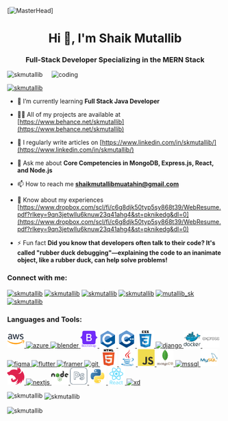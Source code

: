 [![MasterHead](https://www.dropbox.com/scl/fi/h0ifetwyanbetnea0oxj3/gitupbanner.gif?rlkey=sp3r5yzcsq7py4smlnb8bzyy3&st=k5mz6awi&dl=0)]
<h1 align="center">Hi 👋, I'm Shaik Mutallib</h1>
<h3 align="center">Full-Stack Developer Specializing in the MERN Stack</h3>
<img align="right" alt="coding" width="400" src ="https://media3.giphy.com/media/v1.Y2lkPTc5MGI3NjExcTlpOWpsemZvdjVocW45aDlobTJzN3lkeW03YzV1aWJ6N2cxMWgzcSZlcD12MV9pbnRlcm5hbF9naWZfYnlfaWQmY3Q9cw/M9gbBd9nbDrOTu1Mqx/giphy.webp">

<p align="left"> <img src="https://komarev.com/ghpvc/?username=skmutallib&label=Profile%20views&color=0e75b6&style=flat" alt="skmutallib" /> </p>

<p align="left"> <a href="https://twitter.com/skmutallib" target="blank"><img src="https://img.shields.io/twitter/follow/skmutallib?logo=twitter&style=for-the-badge" alt="skmutallib" /></a> </p>

- 🌱 I’m currently learning **Full Stack Java Developer**

- 👨‍💻 All of my projects are available at [https://www.behance.net/skmutallib](https://www.behance.net/skmutallib)

- 📝 I regularly write articles on [https://www.linkedin.com/in/skmutallib/](https://www.linkedin.com/in/skmutallib/)

- 💬 Ask me about **Core Competencies in MongoDB, Express.js, React, and Node.js**

- 📫 How to reach me **shaikmutallibmuatahin@gmail.com**

- 📄 Know about my experiences [https://www.dropbox.com/scl/fi/c6g8djk50typ5sy868t39/WebResume.pdf?rlkey=9qn3jetwllu6knuw23q41ahg4&st=pknikedg&dl=0](https://www.dropbox.com/scl/fi/c6g8djk50typ5sy868t39/WebResume.pdf?rlkey=9qn3jetwllu6knuw23q41ahg4&st=pknikedg&dl=0)

- ⚡ Fun fact **Did you know that developers often talk to their code? It's called "rubber duck debugging"—explaining the code to an inanimate object, like a rubber duck, can help solve problems!**

<h3 align="left">Connect with me:</h3>
<p align="left">
<a href="https://twitter.com/skmutallib" target="blank"><img align="center" src="https://raw.githubusercontent.com/rahuldkjain/github-profile-readme-generator/master/src/images/icons/Social/twitter.svg" alt="skmutallib" height="30" width="40" /></a>
<a href="https://linkedin.com/in/skmutallib" target="blank"><img align="center" src="https://raw.githubusercontent.com/rahuldkjain/github-profile-readme-generator/master/src/images/icons/Social/linked-in-alt.svg" alt="skmutallib" height="30" width="40" /></a>
<a href="https://instagram.com/skmutallib" target="blank"><img align="center" src="https://raw.githubusercontent.com/rahuldkjain/github-profile-readme-generator/master/src/images/icons/Social/instagram.svg" alt="skmutallib" height="30" width="40" /></a>
<a href="https://www.behance.net/skmutallib" target="blank"><img align="center" src="https://raw.githubusercontent.com/rahuldkjain/github-profile-readme-generator/master/src/images/icons/Social/behance.svg" alt="skmutallib" height="30" width="40" /></a>
<a href="https://www.youtube.com/c/mutallib_sk" target="blank"><img align="center" src="https://raw.githubusercontent.com/rahuldkjain/github-profile-readme-generator/master/src/images/icons/Social/youtube.svg" alt="mutallib_sk" height="30" width="40" /></a>
<a href="https://discord.gg/skmutallib" target="blank"><img align="center" src="https://raw.githubusercontent.com/rahuldkjain/github-profile-readme-generator/master/src/images/icons/Social/discord.svg" alt="skmutallib" height="30" width="40" /></a>
</p>

<h3 align="left">Languages and Tools:</h3>
<p align="left"> <a href="https://aws.amazon.com" target="_blank" rel="noreferrer"> <img src="https://raw.githubusercontent.com/devicons/devicon/master/icons/amazonwebservices/amazonwebservices-original-wordmark.svg" alt="aws" width="40" height="40"/> </a> <a href="https://azure.microsoft.com/en-in/" target="_blank" rel="noreferrer"> <img src="https://www.vectorlogo.zone/logos/microsoft_azure/microsoft_azure-icon.svg" alt="azure" width="40" height="40"/> </a> <a href="https://www.blender.org/" target="_blank" rel="noreferrer"> <img src="https://download.blender.org/branding/community/blender_community_badge_white.svg" alt="blender" width="40" height="40"/> </a> <a href="https://getbootstrap.com" target="_blank" rel="noreferrer"> <img src="https://raw.githubusercontent.com/devicons/devicon/master/icons/bootstrap/bootstrap-plain-wordmark.svg" alt="bootstrap" width="40" height="40"/> </a> <a href="https://www.cprogramming.com/" target="_blank" rel="noreferrer"> <img src="https://raw.githubusercontent.com/devicons/devicon/master/icons/c/c-original.svg" alt="c" width="40" height="40"/> </a> <a href="https://www.w3schools.com/cpp/" target="_blank" rel="noreferrer"> <img src="https://raw.githubusercontent.com/devicons/devicon/master/icons/cplusplus/cplusplus-original.svg" alt="cplusplus" width="40" height="40"/> </a> <a href="https://www.w3schools.com/css/" target="_blank" rel="noreferrer"> <img src="https://raw.githubusercontent.com/devicons/devicon/master/icons/css3/css3-original-wordmark.svg" alt="css3" width="40" height="40"/> </a> <a href="https://www.djangoproject.com/" target="_blank" rel="noreferrer"> <img src="https://cdn.worldvectorlogo.com/logos/django.svg" alt="django" width="40" height="40"/> </a> <a href="https://www.docker.com/" target="_blank" rel="noreferrer"> <img src="https://raw.githubusercontent.com/devicons/devicon/master/icons/docker/docker-original-wordmark.svg" alt="docker" width="40" height="40"/> </a> <a href="https://expressjs.com" target="_blank" rel="noreferrer"> <img src="https://raw.githubusercontent.com/devicons/devicon/master/icons/express/express-original-wordmark.svg" alt="express" width="40" height="40"/> </a> <a href="https://www.figma.com/" target="_blank" rel="noreferrer"> <img src="https://www.vectorlogo.zone/logos/figma/figma-icon.svg" alt="figma" width="40" height="40"/> </a> <a href="https://flutter.dev" target="_blank" rel="noreferrer"> <img src="https://www.vectorlogo.zone/logos/flutterio/flutterio-icon.svg" alt="flutter" width="40" height="40"/> </a> <a href="https://www.framer.com/" target="_blank" rel="noreferrer"> <img src="https://www.vectorlogo.zone/logos/framer/framer-icon.svg" alt="framer" width="40" height="40"/> </a> <a href="https://git-scm.com/" target="_blank" rel="noreferrer"> <img src="https://www.vectorlogo.zone/logos/git-scm/git-scm-icon.svg" alt="git" width="40" height="40"/> </a> <a href="https://www.w3.org/html/" target="_blank" rel="noreferrer"> <img src="https://raw.githubusercontent.com/devicons/devicon/master/icons/html5/html5-original-wordmark.svg" alt="html5" width="40" height="40"/> </a> <a href="https://www.java.com" target="_blank" rel="noreferrer"> <img src="https://raw.githubusercontent.com/devicons/devicon/master/icons/java/java-original.svg" alt="java" width="40" height="40"/> </a> <a href="https://developer.mozilla.org/en-US/docs/Web/JavaScript" target="_blank" rel="noreferrer"> <img src="https://raw.githubusercontent.com/devicons/devicon/master/icons/javascript/javascript-original.svg" alt="javascript" width="40" height="40"/> </a> <a href="https://www.mongodb.com/" target="_blank" rel="noreferrer"> <img src="https://raw.githubusercontent.com/devicons/devicon/master/icons/mongodb/mongodb-original-wordmark.svg" alt="mongodb" width="40" height="40"/> </a> <a href="https://www.microsoft.com/en-us/sql-server" target="_blank" rel="noreferrer"> <img src="https://www.svgrepo.com/show/303229/microsoft-sql-server-logo.svg" alt="mssql" width="40" height="40"/> </a> <a href="https://www.mysql.com/" target="_blank" rel="noreferrer"> <img src="https://raw.githubusercontent.com/devicons/devicon/master/icons/mysql/mysql-original-wordmark.svg" alt="mysql" width="40" height="40"/> </a> <a href="https://nestjs.com/" target="_blank" rel="noreferrer"> <img src="https://raw.githubusercontent.com/devicons/devicon/master/icons/nestjs/nestjs-plain.svg" alt="nestjs" width="40" height="40"/> </a> <a href="https://nextjs.org/" target="_blank" rel="noreferrer"> <img src="https://cdn.worldvectorlogo.com/logos/nextjs-2.svg" alt="nextjs" width="40" height="40"/> </a> <a href="https://nodejs.org" target="_blank" rel="noreferrer"> <img src="https://raw.githubusercontent.com/devicons/devicon/master/icons/nodejs/nodejs-original-wordmark.svg" alt="nodejs" width="40" height="40"/> </a> <a href="https://www.photoshop.com/en" target="_blank" rel="noreferrer"> <img src="https://raw.githubusercontent.com/devicons/devicon/master/icons/photoshop/photoshop-line.svg" alt="photoshop" width="40" height="40"/> </a> <a href="https://www.python.org" target="_blank" rel="noreferrer"> <img src="https://raw.githubusercontent.com/devicons/devicon/master/icons/python/python-original.svg" alt="python" width="40" height="40"/> </a> <a href="https://reactjs.org/" target="_blank" rel="noreferrer"> <img src="https://raw.githubusercontent.com/devicons/devicon/master/icons/react/react-original-wordmark.svg" alt="react" width="40" height="40"/> </a> <a href="https://www.adobe.com/products/xd.html" target="_blank" rel="noreferrer"> <img src="https://cdn.worldvectorlogo.com/logos/adobe-xd.svg" alt="xd" width="40" height="40"/> </a> </p>

<p><img align="left" src="https://github-readme-stats.vercel.app/api/top-langs?username=skmutallib&show_icons=true&locale=en&layout=compact" alt="skmutallib" /></p>

<p>&nbsp;<img align="center" src="https://github-readme-stats.vercel.app/api?username=skmutallib&show_icons=true&locale=en" alt="skmutallib" /></p>

<p><img align="center" src="https://github-readme-streak-stats.herokuapp.com/?user=skmutallib&" alt="skmutallib" /></p>
